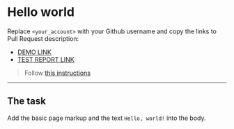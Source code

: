 # Hello world
Replace `<your_account>` with your Github username and copy the links to Pull Request description:
- [DEMO LINK](https://8melya8.github.io/layout_hello-world/)
- [TEST REPORT LINK](https://8melya8.github.io/layout_hello-world/report/html_report/)

> Follow [this instructions](https://mate-academy.github.io/layout_task-guideline/#how-to-solve-the-layout-tasks-on-github)
___

## The task
Add the basic page markup and the text `Hello, world!` into the body.
